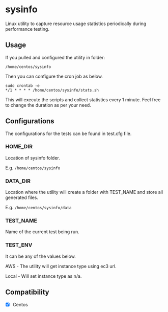 # sysinfo

Linux utility to capture resource usage statistics periodically during performance testing.

## Usage
If you pulled and configured the utility in folder:
```
/home/centos/sysinfo
```
Then you can configure the cron job as below.
```
sudo crontab -e
*/1 * * * * /home/centos/sysinfo/stats.sh
```
This will execute the scripts and collect statistics every 1 minute.
Feel free to change the duration as per your need.

## Configurations
The configurations for the tests can be found in test.cfg file.

### HOME_DIR
Location of sysinfo folder. 

E.g. `/home/centos/sysinfo`

### DATA_DIR
Location where the utility will create a folder with TEST_NAME and store all generated files.

E.g. `/home/centos/sysinfo/data`

### TEST_NAME
Name of the current test being run.

### TEST_ENV
It can be any of the values below.

AWS - The utility will get instance type using ec3 url.

Local - Will set instance type as n/a.


## Compatibility
 - [x] Centos
